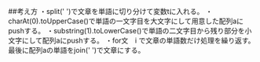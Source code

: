 ##考え方
・split(' ')で文章を単語に切り分けて変数tに入れる。
・charAt(0).toUpperCase()で単語の一文字目を大文字にして用意した配列aにpushする。
・substring(1).toLowerCase()で単語の二文字目から残り部分を小文字にして配列aにpushする。
・for文　i で文章の単語数だけ処理を繰り返す。
最後に配列aの単語をjoin(' ')で文章にする。



